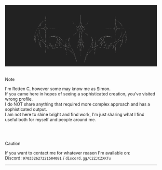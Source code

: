 <div align="center">
      <img src="img/rotten.png">
</div>
<br>

> [!NOTE]
> I'm Rotten C, however some may know me as Simon.<br>
> If you came here in hopes of seeing a sophisticated creation, you've visited wrong profile.<br>
> I do NOT share anything that required more complex approach and has a sophisticated output.<br>
> I am not here to shine bright and find work, I'm just sharing what I find useful both for myself and people around me.

<br><br>

> [!CAUTION]
> If you want to contact me for whatever reason I'm available on:<br>
> Discord: `970332627221504081` / `discord.gg/C2ZJCZXKTu`
> - - - - - 
